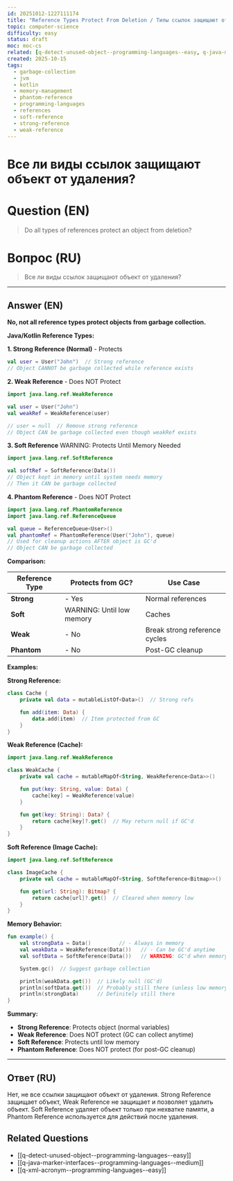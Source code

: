 ```yaml
---
id: 20251012-1227111174
title: "Reference Types Protect From Deletion / Типы ссылок защищают от удаления"
topic: computer-science
difficulty: easy
status: draft
moc: moc-cs
related: [q-detect-unused-object--programming-languages--easy, q-java-marker-interfaces--programming-languages--medium, q-xml-acronym--programming-languages--easy]
created: 2025-10-15
tags:
  - garbage-collection
  - jvm
  - kotlin
  - memory-management
  - phantom-reference
  - programming-languages
  - references
  - soft-reference
  - strong-reference
  - weak-reference
---
```

# Все ли виды ссылок защищают объект от удаления?

# Question (EN)
> Do all types of references protect an object from deletion?

# Вопрос (RU)
> Все ли виды ссылок защищают объект от удаления?

---

## Answer (EN)

**No, not all reference types protect objects from garbage collection.**

**Java/Kotlin Reference Types:**

**1. Strong Reference (Normal)** - Protects

```kotlin
val user = User("John")  // Strong reference
// Object CANNOT be garbage collected while reference exists
```

**2. Weak Reference** - Does NOT Protect

```kotlin
import java.lang.ref.WeakReference

val user = User("John")
val weakRef = WeakReference(user)

// user = null  // Remove strong reference
// Object CAN be garbage collected even though weakRef exists
```

**3. Soft Reference** WARNING: Protects Until Memory Needed

```kotlin
import java.lang.ref.SoftReference

val softRef = SoftReference(Data())
// Object kept in memory until system needs memory
// Then it CAN be garbage collected
```

**4. Phantom Reference** - Does NOT Protect

```kotlin
import java.lang.ref.PhantomReference
import java.lang.ref.ReferenceQueue

val queue = ReferenceQueue<User>()
val phantomRef = PhantomReference(User("John"), queue)
// Used for cleanup actions AFTER object is GC'd
// Object CAN be garbage collected
```

**Comparison:**

| Reference Type | Protects from GC? | Use Case |
|----------------|-------------------|----------|
| **Strong** | - Yes | Normal references |
| **Soft** | WARNING: Until low memory | Caches |
| **Weak** | - No | Break strong reference cycles |
| **Phantom** | - No | Post-GC cleanup |

**Examples:**

**Strong Reference:**
```kotlin
class Cache {
    private val data = mutableListOf<Data>()  // Strong refs

    fun add(item: Data) {
        data.add(item)  // Item protected from GC
    }
}
```

**Weak Reference (Cache):**
```kotlin
import java.lang.ref.WeakReference

class WeakCache {
    private val cache = mutableMapOf<String, WeakReference<Data>>()

    fun put(key: String, value: Data) {
        cache[key] = WeakReference(value)
    }

    fun get(key: String): Data? {
        return cache[key]?.get()  // May return null if GC'd
    }
}
```

**Soft Reference (Image Cache):**
```kotlin
import java.lang.ref.SoftReference

class ImageCache {
    private val cache = mutableMapOf<String, SoftReference<Bitmap>>()

    fun get(url: String): Bitmap? {
        return cache[url]?.get()  // Cleared when memory low
    }
}
```

**Memory Behavior:**

```kotlin
fun example() {
    val strongData = Data()         // - Always in memory
    val weakData = WeakReference(Data())   // - Can be GC'd anytime
    val softData = SoftReference(Data())   // WARNING: GC'd when memory low

    System.gc()  // Suggest garbage collection

    println(weakData.get())  // Likely null (GC'd)
    println(softData.get())  // Probably still there (unless low memory)
    println(strongData)      // Definitely still there
}
```

**Summary:**

- **Strong Reference**: Protects object (normal variables)
- **Weak Reference**: Does NOT protect (GC can collect anytime)
- **Soft Reference**: Protects until low memory
- **Phantom Reference**: Does NOT protect (for post-GC cleanup)

---

## Ответ (RU)

Нет, не все ссылки защищают объект от удаления. Strong Reference защищает объект, Weak Reference не защищает и позволяет удалить объект. Soft Reference удаляет объект только при нехватке памяти, а Phantom Reference используется для действий после удаления.

## Related Questions

- [[q-detect-unused-object--programming-languages--easy]]
- [[q-java-marker-interfaces--programming-languages--medium]]
- [[q-xml-acronym--programming-languages--easy]]

